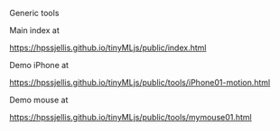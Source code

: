 Generic tools 

Main index at

https://hpssjellis.github.io/tinyMLjs/public/index.html


Demo iPhone at 

https://hpssjellis.github.io/tinyMLjs/public/tools/iPhone01-motion.html



Demo mouse at

https://hpssjellis.github.io/tinyMLjs/public/tools/mymouse01.html
